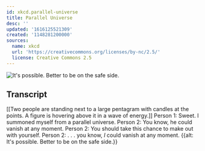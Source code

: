 ```yaml
---
id: xkcd.parallel-universe
title: Parallel Universe
desc: ''
updated: '1616125521309'
created: '1148281200000'
sources:
  name: xkcd
  url: 'https://creativecommons.org/licenses/by-nc/2.5/'
  license: Creative Commons 2.5
---
```

![It's possible.  Better to be on the safe side.](https://imgs.xkcd.com/comics/parallel_universe.jpg)

## Transcript
[[Two people are standing next to a large pentagram with candles at the points. A figure is hovering above it in a wave of energy.]]
Person 1: Sweet. I summoned myself from a parallel universe.
Person 2: You know, he could vanish at any moment.
Person 2: You should take this chance to make out with yourself.
Person 2: . . . you know, _I_ could vanish at any moment.
{{alt: It's possible. Better to be on the safe side.}}
